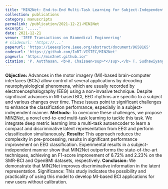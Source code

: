 ```yaml
---
title: "MIN2Net: End-to-End Multi-Task Learning for Subject-Independent Motor Imagery EEG Classification"
collection: publications
category: manuscripts
permalink: /publication/2021-12-21-MIN2Net
excerpt: '.....'
date: 2021-12-21
venue: 'IEEE Transactions on Biomedical Engineering'
# slidesurl: 'https://...'
paperurl: 'https://ieeexplore.ieee.org/abstract/document/9658165'
codesurl: 'https://github.com/IoBT-VISTEC/MIN2Net'
pageurl: 'https://min2net.github.io/'
citation: 'P. Autthasan, <b>R. Chaisaen<sup>*</sup>,</b> T. Sudhawiyangkul, P. Rangpong, S. Kiatthaveephong, N. Dilokthanakul, G. Bhakdisongkhram, H. Phan, C. Guan, and T. Wilaiprasitporn, &quot;<b>MIN2Net: End-to-End Multi-Task Learning for Subject-Independent Motor Imagery EEG Classification,</b>&quot; in <i>IEEE Transactions on Biomedical Engineering,</i> vol. 69, no. 6, pp. 2105-2118, June 2022.'
---
```

**Objective:** Advances in the motor imagery (MI)-based brain-computer interfaces (BCIs) allow control of several applications by decoding neurophysiological phenomena, which are usually recorded by electroencephalography (EEG) using a non-invasive technique. Despite significant advances in MI-based BCI, EEG rhythms are specific to a subject and various changes over time. These issues point to significant challenges to enhance the classification performance, especially in a subject-independent manner. **Methods:** To overcome these challenges, we propose MIN2Net, a novel end-to-end multi-task learning to tackle this task. We integrate deep metric learning into a multi-task autoencoder to learn a compact and discriminative latent representation from EEG and perform classification simultaneously. **Results:** This approach reduces the complexity in pre-processing, results in significant performance improvement on EEG classification. Experimental results in a subject-independent manner show that MIN2Net outperforms the state-of-the-art techniques, achieving an F1-score improvement of 6.72% and 2.23% on the SMR-BCI and OpenBMI datasets, respectively. **Conclusion:** We demonstrate that MIN2Net improves discriminative information in the latent representation. Significance: This study indicates the possibility and practicality of using this model to develop MI-based BCI applications for new users without calibration.
